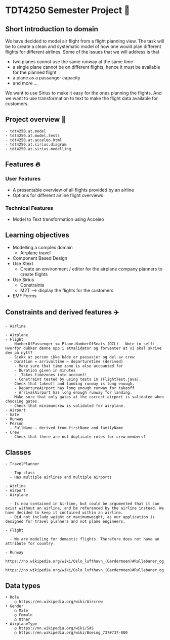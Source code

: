 # TDT4250 Semester Project 💾

## Short introduction to domain
We have decided to model air flight from a flight planning view. The task will be to create a clean and systematic model of how one would plan different flights for different airlines. Some of the issues that we will address is that

- two planes cannot use the same runway at the same time
- a single plane cannot be on different flights, hence it must be available for the planned flight
- a plane as a passanger capacity
- and more ...
    
We want to use Sirius to make it easy for the ones planning the flights. And we want to use transformation to text to make the flight data available for customers.

## Project overview 📢

    - tdt4250.at.model
    - tdt4250.at.model.tests
    - tdt4250.at.acceleo.html
    - tdt4250.at.sirius.diagram
    - tdt4250.at.sirius.modelling

## Features 🔥

### User Features

- A presentable overview of all flights provided by an airline
- Options for different airline flight overviews

### Technical Features

- Model to Text transformation using Acceleo

## Learning objectives

- Modelling a complex domain
  - Airplane travel
- Component Based Design
- Use Xtext
  - Create an environment / editor for the airplane company planners to create flights
- Use Sirius
  - Constraints
  - M2T --> display the flights for the customers
- EMF Forms

## Constraints and derived features ✈️

    - Airline

    - Airplane
    - Flight
      - NumberOfPassenger <= Plane.NumberOfSeats (OCL) - Note to self: - Hvorfor dukker denne opp i atValidator og forventer at vi skal skrive den på nytt?
      - Sjekk at person ikke både er passasjer og del av crew
      - Duration = arrivaltime – departuretime (derived)
        - Make sure that time zone is also accounted for
        - Duration given in minutes
        - _Takes timezones into account!_
        - Constraint tested by using tests in (FlightTest.java).
      - Check that takeoff and landing runway is long enough.
        - DepartureAirport has long enough runway for takeoff
        - ArrivalAirport has long enough runway for landing.
      - Make sure that only gates at the correct airport is validated when choosing gates.
      - Check that minimumcrew is validated for airplane.
    - Airport
    - Gate
    - Runway
    - Person
      - FullName – derived from firstName and familyName
    - Crew
      - Check that there are not duplicate roles for crew members?

## Classes

    - TravelPlanner

      - Top class
      - Has multiple airlines and multiple airports

    - Airline
    - Airport
    - Airplane

      - Is now contained in Airline, but could be argumented that it can exist without an airline, and be referenced by the airline instead. We have decided to keep it contained within an airline.
      - Did not include weight or maximumweight, as our application is designed for travel planners and not plane engineers.

    - Flight

      - We are modeling for domestic flights. Therefore does not have an attribute for country.

    - Runway
      - https://no.wikipedia.org/wiki/Oslo_lufthavn_(Gardermoen)#Rullebaner_og_flytrafikkontroll
      - https://no.wikipedia.org/wiki/Oslo_lufthavn_(Gardermoen)#Rullebaner_og_flytrafikkontroll

## Data types

    • Role
    	○ https://en.wikipedia.org/wiki/Aircrew
    • Gender
    	○ Male
    	○ Female
    	○ Other
    • AirplaneType
    	○ https://nn.wikipedia.org/wiki/SAS
    	○ https://en.wikipedia.org/wiki/Boeing_737#737-800
